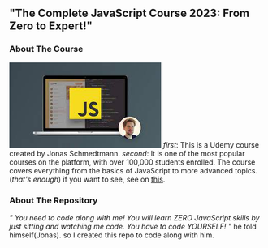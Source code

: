 ##  "The Complete JavaScript Course 2023: From Zero to Expert!"
### About The Course
![](img1.jpg)
_first_: This is a Udemy course created by Jonas Schmedtmann.
_second_: It is one of the most popular courses on the platform, with over 100,000 students enrolled. The course covers everything from the basics of JavaScript to more advanced topics. (_that's enough_) 
if you want to see, see on [this](https://www.udemy.com/course/the-complete-javascript-course/?utm_source=adwords&utm_medium=udemyads&utm_campaign=WebDevelopment_Search_la.EN_cc.US_PP_Control&utm_content=deal4584&utm_term=_._ag_141124571212_._ad_594266300082_._kw__._de_c_._dm__._pl__._ti_dsa-1652654191345_._li_2840_._pd__._&matchtype=&gclid=CjwKCAjw2K6lBhBXEiwA5RjtCXGsQSHdl6PPlEV-P6yQRH6r7ufhxEatCpGhykbqt7kp3HRAygRyjRoCNxEQAvD_BwE).
### About The Repository
_" You need to code along with me! You will learn ZERO JavaScript skills by just sitting and watching me code. You have to code YOURSELF! "_ he told himself(Jonas).
so I created this repo to code along with him.